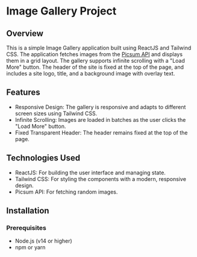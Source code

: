 # Image Gallery Project

## Overview

This is a simple Image Gallery application built using ReactJS and Tailwind CSS. The application fetches images from the [Picsum API](https://picsum.photos/) and displays them in a grid layout. The gallery supports infinite scrolling with a "Load More" button. The header of the site is fixed at the top of the page, and includes a site logo, title, and a background image with overlay text.

## Features

- Responsive Design: The gallery is responsive and adapts to different screen sizes using Tailwind CSS.
- Infinite Scrolling: Images are loaded in batches as the user clicks the "Load More" button.
- Fixed Transparent Header: The header remains fixed at the top of the page.

## Technologies Used

- ReactJS: For building the user interface and managing state.
- Tailwind CSS: For styling the components with a modern, responsive design.
- Picsum API: For fetching random images.

## Installation

### Prerequisites

- Node.js (v14 or higher)
- npm or yarn

